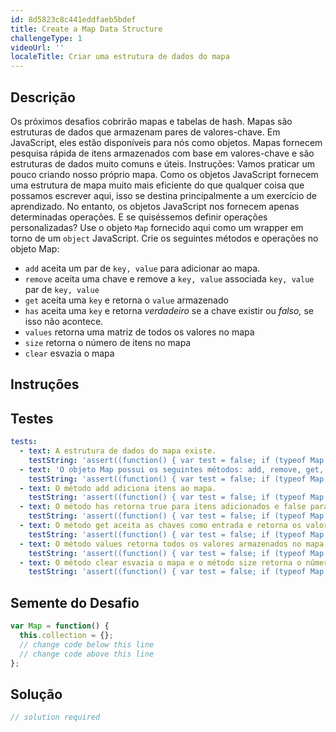 ```yaml
---
id: 8d5823c8c441eddfaeb5bdef
title: Create a Map Data Structure
challengeType: 1
videoUrl: ''
localeTitle: Criar uma estrutura de dados do mapa
---
```


## Descrição
<section id="description"> Os próximos desafios cobrirão mapas e tabelas de hash. Mapas são estruturas de dados que armazenam pares de valores-chave. Em JavaScript, eles estão disponíveis para nós como objetos. Mapas fornecem pesquisa rápida de itens armazenados com base em valores-chave e são estruturas de dados muito comuns e úteis. Instruções: Vamos praticar um pouco criando nosso próprio mapa. Como os objetos JavaScript fornecem uma estrutura de mapa muito mais eficiente do que qualquer coisa que possamos escrever aqui, isso se destina principalmente a um exercício de aprendizado. No entanto, os objetos JavaScript nos fornecem apenas determinadas operações. E se quiséssemos definir operações personalizadas? Use o objeto <code>Map</code> fornecido aqui como um wrapper em torno de um <code>object</code> JavaScript. Crie os seguintes métodos e operações no objeto Map: <ul><li> <code>add</code> aceita um par de <code>key, value</code> para adicionar ao mapa. </li><li> <code>remove</code> aceita uma chave e remove a <code>key, value</code> associada <code>key, value</code> par de <code>key, value</code> </li><li> <code>get</code> aceita uma <code>key</code> e retorna o <code>value</code> armazenado </li><li> <code>has</code> aceita uma <code>key</code> e retorna <dfn>verdadeiro</dfn> se a chave existir ou <dfn>falso,</dfn> se isso não acontece. </li><li> <code>values</code> retorna uma matriz de todos os valores no mapa </li><li> <code>size</code> retorna o número de itens no mapa </li><li> <code>clear</code> esvazia o mapa </li></ul></section>

## Instruções
<section id="instructions">
</section>

## Testes
<section id='tests'>

```yml
tests:
  - text: A estrutura de dados do mapa existe.
    testString: 'assert((function() { var test = false; if (typeof Map !== "undefined") { test = new Map() }; return (typeof test == "object")})(), "The Map data structure exists.");'
  - text: 'O objeto Map possui os seguintes métodos: add, remove, get, tem, valores, clear e size.'
    testString: 'assert((function() { var test = false; if (typeof Map !== "undefined") { test = new Map() }; return (typeof test.add == "function" && typeof test.remove == "function" && typeof test.get == "function" && typeof test.has == "function" && typeof test.values == "function" && typeof test.clear == "function" && typeof test.size == "function")})(), "The Map object has the following methods: add, remove, get, has, values, clear, and size.");'
  - text: O método add adiciona itens ao mapa.
    testString: 'assert((function() { var test = false; if (typeof Map !== "undefined") { test = new Map() }; test.add(5,6); test.add(2,3); test.add(2,5); return (test.size() == 2)})(), "The add method adds items to the map.");'
  - text: O método has retorna true para itens adicionados e false para itens ausentes.
    testString: 'assert((function() { var test = false; if (typeof Map !== "undefined") { test = new Map() }; test.add("test","value"); return (test.has("test") && !test.has("false"))})(), "The has method returns true for added items and false for absent items.");'
  - text: O método get aceita as chaves como entrada e retorna os valores associados.
    testString: 'assert((function() { var test = false; if (typeof Map !== "undefined") { test = new Map() }; test.add("abc","def"); return (test.get("abc") == "def")})(), "The get method accepts keys as input and returns the associated values.");'
  - text: O método values ​​retorna todos os valores armazenados no mapa como strings em uma matriz.
    testString: 'assert((function() { var test = false; if (typeof Map !== "undefined") { test = new Map() }; test.add("a","b"); test.add("c","d"); test.add("e","f"); var vals = test.values(); return (vals.indexOf("b") != -1 && vals.indexOf("d") != -1 && vals.indexOf("f") != -1)})(), "The values method returns all the values stored in the map as strings in an array.");'
  - text: O método clear esvazia o mapa e o método size retorna o número de itens presentes no mapa.
    testString: 'assert((function() { var test = false; if (typeof Map !== "undefined") { test = new Map() }; test.add("b","b"); test.add("c","d"); test.remove("asdfas"); var init = test.size(); test.clear(); return (init == 2 && test.size() == 0)})(), "The clear method empties the map and the size method returns the number of items present in the map.");'

```

</section>

## Semente do Desafio
<section id='challengeSeed'>

<div id='js-seed'>

```js
var Map = function() {
  this.collection = {};
  // change code below this line
  // change code above this line
};

```

</div>



</section>

## Solução
<section id='solution'>

```js
// solution required
```
</section>
